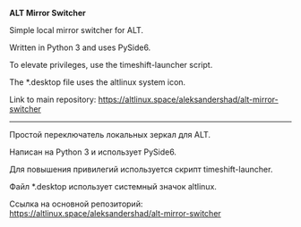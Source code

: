 **ALT Mirror Switcher**

Simple local mirror switcher for ALT.

Written in Python 3 and uses PySide6.

To elevate privileges, use the timeshift-launcher script.

The *.desktop file uses the altlinux system icon.

Link to main repository: https://altlinux.space/aleksandershad/alt-mirror-switcher

___


Простой переключатель локальных зеркал для ALT.

Написан на Python 3 и использует PySide6.

Для повышения привилегий используется скрипт timeshift-launcher.

Файл *.desktop использует системный значок altlinux.

Ссылка на основной репозиторий: https://altlinux.space/aleksandershad/alt-mirror-switcher